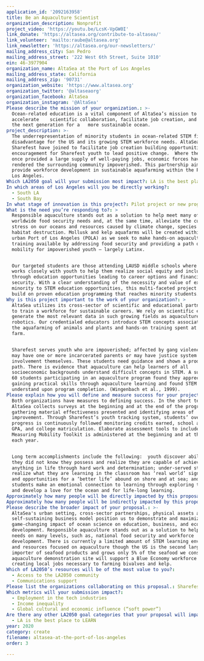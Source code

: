 ```yaml
---
application_id: '2092163958'
title: Be an Aquaculture Scientist
organization_description: Nonprofit
project_video: 'https://youtu.be/LcsK-VpGW0I'
link_donate: 'https://altasea.org/contribute-to-altasea/'
link_volunteer: 'mailto:raube@altasea.org'
link_newsletter: 'https://altasea.org/our-newsletters/'
mailing_address_city: San Pedro
mailing_address_street: '222 West 6th Street, Suite 1010'
ein: 46-3977904
organization_name: AltaSea at the Port of Los Angeles
mailing_address_state: California
mailing_address_zip: '90731'
organization_website: 'https://www.altasea.org'
organization_twitter: '@altaseaorg'
organization_facebook: AltaSea
organization_instagram: '@AltaSea'
Please describe the mission of your organization.: >-
  Ocean-related education is a vital component of AltaSea’s mission to
  accelerate    scientific collaboration, facilitate job creation, and inspire
  the next generation for a   more sustainable ocean. 
project_description: >-
  The underrepresentation of minority students in ocean-related STEM fields is a
  disadvantage for the US and its growing STEM workforce needs. AltaSea and
  Sharefest have joined to facilitate job creation building opportunities and
  encouragement for Sharefest youth to lead positive change.  Where the Port
  once provided a large supply of well-paying jobs, economic forces have
  rendered the surrounding community impoverished. This partnership aims to
  provide workforce development in sustainable aquafarming within the Port of
  Los Angeles. 
Which LA2050 goal will your submission most impact?: LA is the best place to CREATE
In which areas of Los Angeles will you be directly working?:
  - South LA
  - South Bay
In what stage of innovation is this project?: Pilot project or new program (testing or implementing a new idea)
What is the need you’re responding to?: >
  Responsible aquaculture stands out as a solution to help meet many of today’s
  worldwide food security needs and, at the same time, alleviate the current
  stress on our oceans and resources caused by climate change, species and
  habitat destruction. Mollusk and kelp aquafarms will be created within the
  urban Port of Los Angeles (POLA) as we seek to make hands-on aquaculture job
  training available by addressing food security and providing a path of upward
  mobility for impoverished youth – largely Latinx.


  Our targeted students are those attending LAUSD middle schools where Sharefest
  works closely with youth to help them realize social equity and inclusion
  through education opportunities leading to career options and financial
  security. With a clear understanding of the necessity and value of exposing
  minority to STEM education opportunities, this multi-faceted project will
  build on proven education programming that reaches minority students. 
Why is this project important to the work of your organization?: >
  AltaSea utilizes its cross-sector of scientific and educational partnerships
  to train a workforce for sustainable careers. We rely on scientific experts to
  generate the most relevant data in such growing fields as aquaculture and
  robotics. Our credentialed educators introduce STEM concepts associated with
  the aquafarming of animals and plants and hands-on training spent at the
  farm.  


  Sharefest serves youth who are impoverished; affected by gang violence; and,
  may have one or more incarcerated parents or may have justice system
  involvement themselves. These students need guidance and shown a productive
  path. There is evidence that aquaculture can help learners of all
  socioeconomic backgrounds understand difficult concepts in STEM. A survey of
  60 students participating in an aquaculture program found they appreciated
  gaining practical skills through aquaculture learning and found STEM easier to
  understand upon program completion. (Wingenbach et al., 1999). 
Please explain how you will define and measure success for your project.: >
  Both organizations have measures to defining success. In the short term,
  AltaSea collects surveys at the beginning and at the end of the program
  gathering material effectiveness presented and identifying areas of
  improvement. Through Sharefest’s youth tracking system, students’ overall
  progress is continuously followed monitoring credits earned, school absences,
  GPA, and college matriculation. Elaborate assessment tools to include the
  Measuring Mobility Toolkit is administered at the beginning and at the end of
  each year. 


  Long term accomplishments include the following:  youth discover abilities
  they did not know they possess and realize they are capable of achieving
  anything in life through hard work and determination; under-served students
  realize what they are learning in the classroom has ‘real world’ significance
  and opportunities for a ‘better life’ abound on shore and at sea; and,
  students make an emotional connection to learning through exploring the ocean
  and develop a love for the ocean and for life-long learning. 
Approximately how many people will be directly impacted by this proposal?: '50'
Approximately how many people will be indirectly impacted by this proposal?: '8000'
Please describe the broader impact of your proposal.: >-
  AltaSea's urban setting, cross-sector partnerships, physical assets and
  self-sustaining business model position us to demonstrate and maximize the
  game-changing impact of ocean science on education, business, and economic
  development. Responsible aquaculture stands out as a solution to help meet
  needs on many levels, such as, national food security and workforce
  development. There is currently a limited amount of STEM learning environments
  and resources focused on aquaculture though the US is the second largest
  importer of seafood products and grows only 5% of the seafood we consume. The
  aquaculture demonstration site will support a Blue Economy workforce pathway
  creating local jobs necessary to farming bivalves and kelp. 
Which of LA2050’s resources will be of the most value to you?:
  - Access to the LA2050 community
  - Communications support
Please list the organizations collaborating on this proposal.: Sharefest Inc.
Which metrics will your submission impact?:
  - Employment in the tech industries
  - Income inequality
  - Global cultural and economic influence (“soft power”)
Are there any other LA2050 goal categories that your proposal will impact?:
  - LA is the best place to LEARN
year: 2020
category: create
filename: altasea-at-the-port-of-los-angeles
order: 3

---
```

